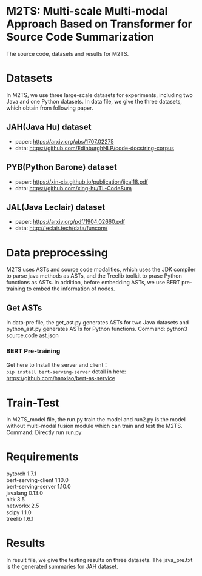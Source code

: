 # M2TS: Multi-scale Multi-modal Approach Based on Transformer for Source Code Summarization
The source code, datasets and results for M2TS.
# Datasets
In M2TS, we use three large-scale datasets for experiments, including two Java and one Python datasets. In data file, we give the three datasets, which obtain from following paper.
## JAH(Java Hu) dataset
* paper: https://arxiv.org/abs/1707.02275
* data: https://github.com/EdinburghNLP/code-docstring-corpus
## PYB(Python Barone) dataset
* paper: https://xin-xia.github.io/publication/ijcai18.pdf
* data: https://github.com/xing-hu/TL-CodeSum
## JAL(Java Leclair) dataset
* paper: https://arxiv.org/pdf/1904.02660.pdf
* data: http://leclair.tech/data/funcom/
# Data preprocessing
M2TS uses ASTs and source code modalities, which uses the JDK compiler to parse java methods as ASTs, and the Treelib toolkit to prase Python functions as ASTs. In addition, before embedding ASTs, we use BERT pre-training to embed the information of nodes. 
## Get ASTs
In data-pre file, the get_ast.py generates ASTs for two Java datasets and python_ast.py generates ASTs for Python functions. 
Command: python3 source.code ast.json
### BERT Pre-training
Get here to Install the server and client：  
`pip install bert-serving-server`
detail in here: https://github.com/hanxiao/bert-as-service  
# Train-Test
In M2TS_model file, the run.py train the model and run2.py is the model without multi-modal fusion module which can train and test the M2TS. 
Command: Directly run run.py
# Requirements
pytorch 1.7.1  
bert-serving-client 1.10.0  
bert-serving-server 1.10.0  
javalang 0.13.0  
nltk 3.5  
networkx 2.5  
scipy 1.1.0  
treelib 1.6.1
# Results
In result file, we give the testing results on three datasets. The java_pre.txt is the generated summaries for JAH dataset.
